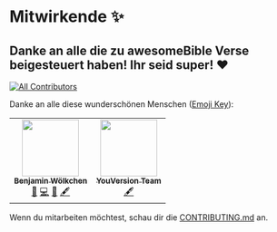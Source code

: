 # Mitwirkende ✨

## Danke an alle die zu awesomeBible Verse beigesteuert haben! Ihr seid super! ❤️

<!-- ALL-CONTRIBUTORS-BADGE:START - Do not remove or modify this section -->
[![All Contributors](https://img.shields.io/badge/all_contributors-2-orange.svg?style=flat-square)](#contributors-)
<!-- ALL-CONTRIBUTORS-BADGE:END -->

Danke an alle diese wunderschönen Menschen ([Emoji Key](https://allcontributors.org/docs/de/emoji-key)):

<!-- ALL-CONTRIBUTORS-LIST:START - Do not remove or modify this section -->
<!-- prettier-ignore-start -->
<!-- markdownlint-disable -->
<table>
  <tr>
    <td align="center"><a href="https://awesomebible.de"><img src="https://avatars2.githubusercontent.com/u/42138517?v=4" width="100px;" alt=""/><br /><sub><b>Benjamin Wölkchen</b></sub></a><br /><a href="#projectManagement-benjaminwolkchen" title="Project Management">📆</a> <a href="https://github.com/awesomebible/verse/commits?author=benjaminwolkchen" title="Code">💻</a> <a href="https://github.com/awesomebible/verse/commits?author=benjaminwolkchen" title="Documentation">📖</a> <a href="#content-benjaminwolkchen" title="Content">🖋</a></td>
    <td align="center"><a href="http://www.youversion.com"><img src="https://avatars2.githubusercontent.com/u/60564?v=4" width="100px;" alt=""/><br /><sub><b>YouVersion Team</b></sub></a><br /><a href="#content-youversion" title="Content">🖋</a></td>
  </tr>
</table>

<!-- markdownlint-enable -->
<!-- prettier-ignore-end -->
<!-- ALL-CONTRIBUTORS-LIST:END -->

Wenn du mitarbeiten möchtest, schau dir die [CONTRIBUTING.md](CONTRIBUTING.md) an.
